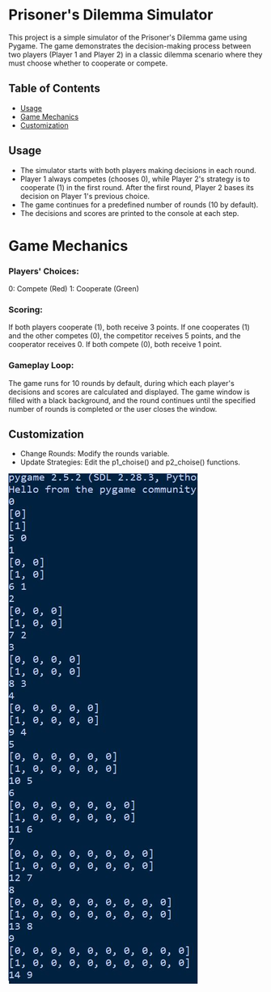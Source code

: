 # Prisoner's Dilemma Simulator

This project is a simple simulator of the Prisoner's Dilemma game using Pygame. The game demonstrates the decision-making process between two players (Player 1 and Player 2) in a classic dilemma scenario where they must choose whether to cooperate or compete.

## Table of Contents

- [Usage](#usage)
- [Game Mechanics](#game-mechanics)
- [Customization](#customization)

## Usage
- The simulator starts with both players making decisions in each round.
- Player 1 always competes (chooses 0), while Player 2's strategy is to cooperate (1) in the first round. After the first round, Player 2 bases its decision on Player 1's previous choice.
- The game continues for a predefined number of rounds (10 by default).
- The decisions and scores are printed to the console at each step.

# Game Mechanics
### Players' Choices:

0: Compete (Red)
1: Cooperate (Green)
### Scoring:

If both players cooperate (1), both receive 3 points.
If one cooperates (1) and the other competes (0), the competitor receives 5 points, and the cooperator receives 0.
If both compete (0), both receive 1 point.
### Gameplay Loop:

The game runs for 10 rounds by default, during which each player's decisions and scores are calculated and displayed.
The game window is filled with a black background, and the round continues until the specified number of rounds is completed or the user closes the window.

## Customization
- Change Rounds: Modify the rounds variable.
- Update Strategies: Edit the p1_choise() and p2_choise() functions.

![](pd_screenshot.JPG)
